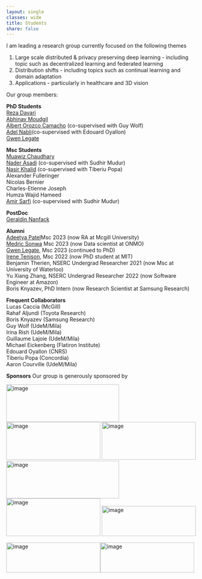 ```yaml
---
layout: single
classes: wide
title: Students
share: false
---
```


I am leading a research group currently focused on the following themes<br>
1) Large scale distributed & privacy preserving deep learning - including topic such as decentralized learning and federated learning<br>
2) Distribution shifts - including topics such as continual learning and domain adaptation<br>
3) Applications - particularly in healthcare and 3D vision <br>

Our group members: 

**PhD Students**<br>
[Reza Davari](https://davari.io)<br>
[Abhinav Moudgil](https://amoudgl.github.io/)<br>
[Albert Orozco Camacho](https://scholar.google.com/citations?user=zYXzEisAAAAJ&hl=es) (co-supervised with Guy Wolf)<br>
[Adel Nabli](https://scholar.google.com/citations?user=bvNfLmMAAAAJ&hl=en)(co-supervised with Edouard Oyallon) <br>
[Gwen Legate](https://scholar.google.com/citations?hl=en&user=hwERHFYAAAAJ)<br>


**Msc Students**<br>
[Muawiz Chaudhary](https://scholar.google.ca/citations?hl=en&user=4Z8ePskAAAAJ)<br>
[Nader Asadi](https://naderasadi.github.io/) (co-supervised with Sudhir Mudur)<br>
[Nasir Khalid](https://www.nasir.lol) (co-supervised with Tiberiu Popa)<br>
Alexander Fulleringer<br>
Nicolas Bernier <br>
Charles-Etienne Joseph<br>
Humza Wajid Hameed <br>
[Amir Sarfi](https://scholar.google.com/citations?user=KcYl7zsAAAAJ&hl=en) (co-supervised with Sudhir Mudur)

**PostDoc**<br>
[Geraldin Nanfack](https://gerald4.github.io/) 

**Alumni**<br>
[Adeetya Patel](https://ca.linkedin.com/in/adeetyap)Msc 2023 (now RA at Mcgill University)<br> 
[Medric Sonwa](https://github.com/medric49) Msc 2023 (now Data scientist at ONMO) <br>
[Gwen Legate](https://scholar.google.com/citations?hl=en&user=hwERHFYAAAAJ), Msc 2023 (continued to PhD)<br>
[Irene Tenison](https://scholar.google.com/citations?user=piW3r38AAAAJ&hl=en), Msc 2022 (now PhD student at MIT)<br>
Benjamin Therien, NSERC Undergrad Researcher 2021 (now Msc at University of Waterloo)<br>
Yu Xiang Zhang, NSERC Undergrad Researcher 2022 (now Software Engineer at Amazon)<br>
Boris Knyazev, PhD Intern (now Research Scientist at Samsung Research)



**Frequent Collaborators**<br>
Lucas Caccia (McGill) <br>
Rahaf Aljundi (Toyota Research)<br>
Boris Knyazev (Samsung Research)<br>
Guy Wolf (UdeM/Mila)<br>
Irina Rish (UdeM/Mila)<br>
Guillaume Lajoie (UdeM/Mila)<br>
Michael Eickenberg (Flatiron Institute)<br>
Edouard Oyallon (CNRS)<br>
Tiberiu Popa (Concordia)<br>
Aaron Courville (UdeM/Mila)

**Sponsors**
Our group is generously sponsored by 

<img src="https://user-images.githubusercontent.com/3606031/236766516-80d2f641-ee46-422b-ac93-43da6817db2f.png" width="300" height="100" alt="image"><img src="https://user-images.githubusercontent.com/3606031/236766688-5eab14c9-a6b3-4bf1-8a1b-9a9b212597ca.png" width="250" height="100" alt="image">
<img src="https://user-images.githubusercontent.com/3606031/236766742-d7d1431b-ffa1-423b-8886-39a9fefd1fb4.png" width="250" height="100" alt="image">
<img src="https://user-images.githubusercontent.com/3606031/236766805-9da59062-9d00-4697-a5c8-ab21276f6b50.png" width="300" height="100" alt="image">
<img src="https://user-images.githubusercontent.com/3606031/236766883-24b5f3d6-ca11-47f2-bafd-c7979b734eae.png" width="250" height="100" alt="image">
<img src="https://user-images.githubusercontent.com/3606031/236767295-e33f0d43-07f7-4971-9ae5-ee9ae4cf9359.png" width="250" height="80" alt="image">

<img src="https://user-images.githubusercontent.com/3606031/236769621-36e740d5-2964-4326-8b7e-dc549f603b08.png" width="250" height="80" alt="image"><img src="https://user-images.githubusercontent.com/3606031/236769326-756a76bf-821f-4beb-be3b-bbcbc4424657.png" width="250" height="80" alt="image">





